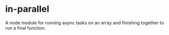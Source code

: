 # in-parallel
A node module for running async tasks on an array and finishing together to run a final function.
